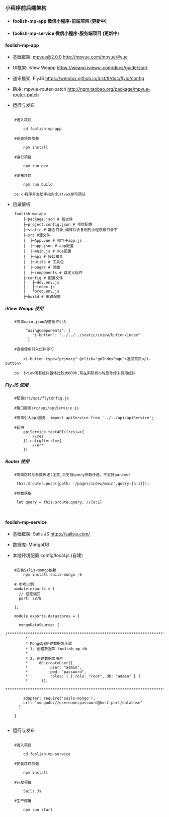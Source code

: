 ### 小程序前后端架构

- #### **foolish-mp-app** 微信小程序-前端项目 (更新中)
- #### **foolish-mp-service** 微信小程序-服务端项目 (更新中)


#### foolish-mp-app

- 基础框架: mpvue@2.0.0 http://mpvue.com/mpvue/#vue
- UI框架: iView Weapp https://weapp.iviewui.com/docs/guide/start
- 通讯框架: FlyJS https://wendux.github.io/dist/#/doc/flyio/config
- 路由:   mpvue-router-patch http://npm.taobao.org/package/mpvue-router-patch

- 运行与发布
```$xslt
    
    #进入项目
      
        cd foolish-mp-app
    
    #安装项目依赖
        
        npm install
        
    #运行项目
        
        npm run dev 
    
    #发布项目
        
        npm run build
   
    ps:小程序开发助手指向dist/wx即可调试
```

- 目录解析
```
    foolish-mp-app
        ├─package.json # 包文件
        ├─project.config.json # 项目配置
        ├─static # 静态目录,编译后会复制到小程序根目录下
        ├─src #源文件
        |  ├─App.vue # 相当于app.js
        |  ├─app.json # app配置
        |  ├─main.js # vue配置
        |  ├─api # 接口相关
        |  ├─utils # 工具包
        |  ├─pages # 页面
        |  ├─components # 自定义组件
        ├─config # 配置文件
        |   ├─dev.env.js
        |   ├─index.js
        |   └prod.env.js
        ├─build # 编译配置
```

##### **iView Weapp 使用**
```
    #页面main.json配置组件引入
         
         "usingComponents": {
            "i-button": "../../../static/iview/button/index"
          }
          
    #直接使用引入组件即可
        
        <i-button type="primary" @click="goIndexPage">返回首页</i-button>
    
    ps: iview所有组件包体比较大800k,可在实际发布时删除掉未引用组件

```

##### **Fly.JS 使用**
```$xslt
    #配置src/api/flyConfig.js
    
    #接口服务src/api/apiService.js
    
    #页面引入api服务  import apiService from '../../api/apiService';
    
    #调用
        apiService.testAPI((res)=>{
            //res
        }).catcg((err)=>{
            //err
        })
```

##### **Router 使用**
```$xslt
    #页面跳转与参数传递(注意,只支持query参数传递，不支持params)
     
     this.$router.push({path: '/pages/index/main',query:{a:1}});
     
    #参数获取
     
     let query = this.$route.query; //{a:1}
     
     
```



#### foolish-mp-service

- 基础框架: Sails JS https://sailsjs.com/
- 数据库: MongoDB


- 本地环境配置 config/local.js (自建)
```$xslt
    
    #安装Salis-mongo依赖
        npm install sails-mongo -S
    
    # 参考示例
    module.exports = {
      // 设定端口 
      port: 7878
    
    };
    
    module.exports.datastores = {
    
      mongoDataSource: {
        /***************************************************************************
         *
         * MongoDB创建数据库步骤
         * 1. 创建数据库 foolish_mp_db
         *
         * 2. 创建数据库用户
         *     db.createUser({
         *          user: "admin",
         *          pwd: "password",
         *          roles: [ { role: "root", db: "admin" } ]
         *      });
         ***************************************************************************/
    
        adapter: require('sails-mongo'),
        url: 'mongodb://username:password@host:port/database'
      }
    
    }
   
```

- 运行与发布
```$xslt
    
    #进入项目
      
        cd foolish-mp-service
    
    #安装项目依赖
        
        npm install
        
    #开发项目
        
        Sails Js
    
    #生产部署
        
        npm run start
   
```
